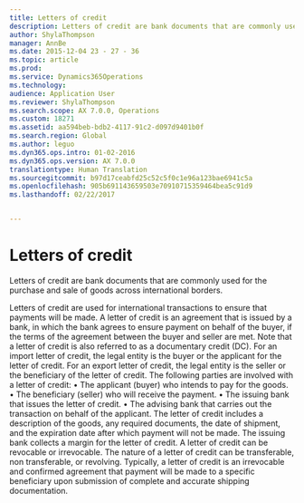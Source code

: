 ```yaml
---
title: Letters of credit
description: Letters of credit are bank documents that are commonly used for the purchase and sale of goods across international borders.
author: ShylaThompson
manager: AnnBe
ms.date: 2015-12-04 23 - 27 - 36
ms.topic: article
ms.prod: 
ms.service: Dynamics365Operations
ms.technology: 
audience: Application User
ms.reviewer: ShylaThompson
ms.search.scope: AX 7.0.0, Operations
ms.custom: 18271
ms.assetid: aa594beb-bdb2-4117-91c2-d097d9401b0f
ms.search.region: Global
ms.author: leguo
ms.dyn365.ops.intro: 01-02-2016
ms.dyn365.ops.version: AX 7.0.0
translationtype: Human Translation
ms.sourcegitcommit: b97d17ceabfd25c52c5f0c1e96a123bae6941c5a
ms.openlocfilehash: 905b691143659503e70910715359464bea5c91d9
ms.lasthandoff: 02/22/2017


---
```


# <a name="letters-of-credit"></a>Letters of credit

Letters of credit are bank documents that are commonly used for the purchase and sale of goods across international borders. 

Letters of credit are used for international transactions to ensure that payments will be made. A letter of credit is an agreement that is issued by a bank, in which the bank agrees to ensure payment on behalf of the buyer, if the terms of the agreement between the buyer and seller are met. Note that a letter of credit is also referred to as a documentary credit (DC). For an import letter of credit, the legal entity is the buyer or the applicant for the letter of credit. For an export letter of credit, the legal entity is the seller or the beneficiary of the letter of credit. The following parties are involved with a letter of credit: • The applicant (buyer) who intends to pay for the goods. • The beneficiary (seller) who will receive the payment. • The issuing bank that issues the letter of credit. • The advising bank that carries out the transaction on behalf of the applicant. The letter of credit includes a description of the goods, any required documents, the date of shipment, and the expiration date after which payment will not be made. The issuing bank collects a margin for the letter of credit. A letter of credit can be revocable or irrevocable. The nature of a letter of credit can be transferable, non transferable, or revolving. Typically, a letter of credit is an irrevocable and confirmed agreement that payment will be made to a specific beneficiary upon submission of complete and accurate shipping documentation.


